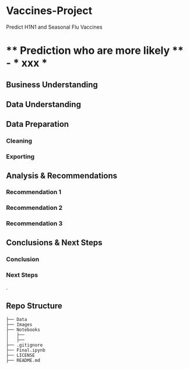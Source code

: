 # Vaccines-Project
Predict H1N1 and Seasonal Flu Vaccines

# ** Prediction who are more likely ** - * xxx *

## Business Understanding



## Data Understanding



## Data Preparation


### Cleaning

### Exporting


## Analysis & Recommendations 

### Recommendation 1



### Recommendation 2



### Recommendation 3



## Conclusions & Next Steps

### Conclusion



### Next Steps

.

## Repo Structure 
```
├── Data
├── Images
├── Notebooks
│   ├── 
│   ├── 
├── .gitignore
├── Final.ipynb
├── LICENSE
├── README.md
```
